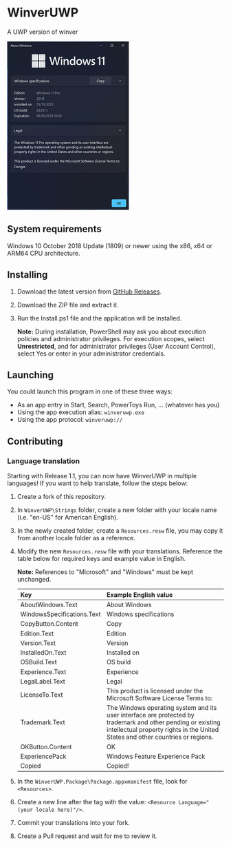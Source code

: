 # WinverUWP
A UWP version of winver

![WinverUWP on Windows 11 (Dev)](/images/WinverUWP-dark-11.png)

## System requirements
Windows 10 October 2018 Update (1809) or newer using the x86, x64 or ARM64 CPU architecture.

## Installing
1. Download the latest version from [GitHub Releases](https://github.com/dongle-the-gadget/WinverUWP/releases).
2. Download the ZIP file and extract it.
3. Run the Install.ps1 file and the application will be installed.
   
   **Note:** During installation, PowerShell may ask you about execution policies and administrator privileges. For execution scopes, select **Unrestricted**, and for administrator privileges (User Account Control), select Yes or enter in your administrator credentials.

## Launching
You could launch this program in one of these three ways:
- As an app entry in Start, Search, PowerToys Run, ... (whatever has you)
- Using the app execution alias: `winveruwp.exe`
- Using the app protocol: `winveruwp://`

## Contributing
### Language translation
Starting with Release 1.1, you can now have WinverUWP in multiple languages! If you want to help translate, follow the steps below:
1. Create a fork of this repository.
2. In `WinverUWP\Strings` folder, create a new folder with your locale name (i.e. "en-US" for American English).
3. In the newly created folder, create a `Resources.resw` file, you may copy it from another locale folder as a reference.
4. Modify the new `Resources.resw` file with your translations. Reference the table below for required keys and example value in English.

   **Note:** References to "Microsoft" and "Windows" must be kept unchanged.

   | Key      | Example English value             |
   |----------|-----------------------------------|
   |AboutWindows.Text|About Windows|
   |WindowsSpecifications.Text|Windows specifications|
   |CopyButton.Content|Copy|
   |Edition.Text|Edition|
   |Version.Text|Version|
   |InstalledOn.Text|Installed on|
   |OSBuild.Text|OS build|
   |Experience.Text|Experience|
   |LegalLabel.Text|Legal|
   |LicenseTo.Text|This product is licensed under the Microsoft Software License Terms to:|
   |Trademark.Text|The Windows operating system and its user interface are protected by trademark and other pending or existing intellectual property rights in the United States and other countries or regions.|
   |OKButton.Content|OK|
   |ExperiencePack|Windows Feature Experience Pack|
   |Copied|Copied!|
5. In the `WinverUWP.Package\Package.appxmanifest` file, look for `<Resources>`.
6. Create a new line after the tag with the value: `<Resource Language="(your locale here)"/>`.
7. Commit your translations into your fork.
8. Create a Pull request and wait for me to review it.

